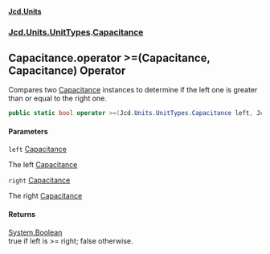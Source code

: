 #### [Jcd.Units](index.md 'index')
### [Jcd.Units.UnitTypes](Jcd.Units.UnitTypes.md 'Jcd.Units.UnitTypes').[Capacitance](Jcd.Units.UnitTypes.Capacitance.md 'Jcd.Units.UnitTypes.Capacitance')

## Capacitance.operator >=(Capacitance, Capacitance) Operator

Compares two [Capacitance](Jcd.Units.UnitTypes.Capacitance.md 'Jcd.Units.UnitTypes.Capacitance') instances to determine if the left one is greater than or equal to the right one.

```csharp
public static bool operator >=(Jcd.Units.UnitTypes.Capacitance left, Jcd.Units.UnitTypes.Capacitance right);
```
#### Parameters

<a name='Jcd.Units.UnitTypes.Capacitance.op_GreaterThanOrEqual(Jcd.Units.UnitTypes.Capacitance,Jcd.Units.UnitTypes.Capacitance).left'></a>

`left` [Capacitance](Jcd.Units.UnitTypes.Capacitance.md 'Jcd.Units.UnitTypes.Capacitance')

The left [Capacitance](Jcd.Units.UnitTypes.Capacitance.md 'Jcd.Units.UnitTypes.Capacitance')

<a name='Jcd.Units.UnitTypes.Capacitance.op_GreaterThanOrEqual(Jcd.Units.UnitTypes.Capacitance,Jcd.Units.UnitTypes.Capacitance).right'></a>

`right` [Capacitance](Jcd.Units.UnitTypes.Capacitance.md 'Jcd.Units.UnitTypes.Capacitance')

The right [Capacitance](Jcd.Units.UnitTypes.Capacitance.md 'Jcd.Units.UnitTypes.Capacitance')

#### Returns
[System.Boolean](https://docs.microsoft.com/en-us/dotnet/api/System.Boolean 'System.Boolean')  
true if left is >= right; false otherwise.